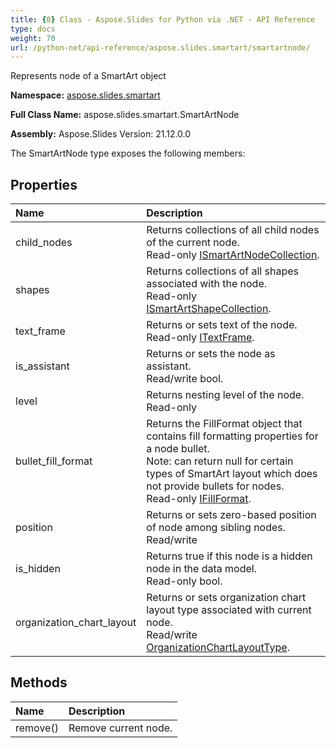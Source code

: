 ```yaml
---
title: {0} Class - Aspose.Slides for Python via .NET - API Reference
type: docs
weight: 70
url: /python-net/api-reference/aspose.slides.smartart/smartartnode/
---
```


Represents node of a SmartArt object

**Namespace:** [aspose.slides.smartart](/python-net/api-reference/aspose.slides.smartart/)

**Full Class Name:** aspose.slides.smartart.SmartArtNode

**Assembly:**  Aspose.Slides Version: 21.12.0.0

The SmartArtNode type exposes the following members:
## **Properties**
|**Name**|**Description**|
| :- | :- |
|child_nodes|Returns collections of all child nodes of the current node.<br/>            Read-only [ISmartArtNodeCollection](/python-net/api-reference/aspose.slides.smartart/ismartartnodecollection/).|
|shapes|Returns collections of all shapes associated with the node.<br/>            Read-only [ISmartArtShapeCollection](/python-net/api-reference/aspose.slides.smartart/ismartartshapecollection/).|
|text_frame|Returns or sets text of the node.<br/>            Read-only [ITextFrame](/python-net/api-reference/aspose.slides/itextframe/).|
|is_assistant|Returns or sets the node as assistant.<br/>            Read/write bool.|
|level|Returns nesting level of the node.<br/>            Read-only|
|bullet_fill_format|Returns the FillFormat object that contains fill formatting properties for a node bullet.<br/>            Note: can return null for certain types of SmartArt layout which does not provide bullets for nodes.<br/>            Read-only [IFillFormat](/python-net/api-reference/aspose.slides/ifillformat/).|
|position|Returns or sets zero-based position of node among sibling nodes.<br/>            Read/write|
|is_hidden|Returns true if this node is a hidden node in the data model.<br/>            Read-only bool.|
|organization_chart_layout|Returns or sets organization chart layout type associated with current node.<br/>            Read/write [OrganizationChartLayoutType](/python-net/api-reference/aspose.slides.smartart/organizationchartlayouttype/).|
## **Methods**
|**Name**|**Description**|
| :- | :- |
|remove()|Remove current node.|
